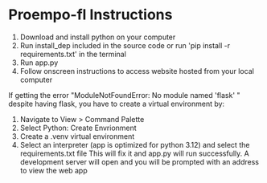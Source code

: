 # Proempo-fl Instructions
1. Download and install python on your computer
2. Run install_dep included in the source code or run 'pip install -r requirements.txt' in the terminal
3. Run app.py
4. Follow onscreen instructions to access website hosted from your local computer


If getting the error "ModuleNotFoundError: No module named 'flask' " despite having flask, you have to create a virtual environment by:
1. Navigate to View > Command Palette
2. Select Python: Create Envrionment
3. Create a .venv virtual environment
4. Select an interpreter (app is optimized for python 3.12) and select the requirements.txt file
This will fix it and app.py will run successfully. A development server will open and you will be prompted with an address to view the web app
